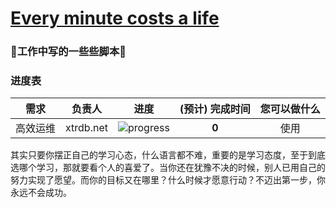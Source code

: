 # [Every minute costs a life](http://xtrdb.net)
### :seedling:工作中写的一些些脚本:palm_tree:

### 进度表 <a name="progress">&nbsp;</a>




需求 | 负责人 | 进度 | (预计) 完成时间 | 您可以做什么
---|:---:|---|:---:|:---:
高效运维 | xtrdb.net | ![progress](http://progressed.io/bar/8) | **0** | 使用


其实只要你摆正自己的学习心态，什么语言都不难，重要的是学习态度，至于到底选哪个学习，那就要看个人的喜爱了。当你还在犹豫不决的时候，别人已用自己的努力实现了愿望。而你的目标又在哪里？什么时候才愿意行动？不迈出第一步，你永远不会成功。